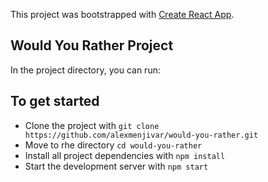 This project was bootstrapped with [Create React App](https://github.com/facebook/create-react-app).

## Would You Rather Project

In the project directory, you can run:

## To get started 
* Clone the project with `git clone https://github.com/alexmenjivar/would-you-rather.git`
* Move to rhe directory `cd would-you-rather`
* Install all project dependencies with `npm install`
* Start the development server with `npm start`
